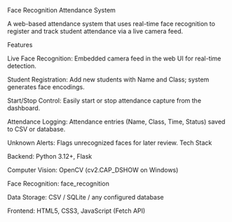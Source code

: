 Face Recognition Attendance System

   

A web-based attendance system that uses real-time face recognition to register and track student attendance via a live camera feed.

 Features

Live Face Recognition: Embedded camera feed in the web UI for real-time detection.

Student Registration: Add new students with Name and Class; system generates face encodings.

Start/Stop Control: Easily start or stop attendance capture from the dashboard.

Attendance Logging: Attendance entries (Name, Class, Time, Status) saved to CSV or database.

Unknown Alerts: Flags unrecognized faces for later review.
 Tech Stack

Backend: Python 3.12+, Flask

Computer Vision: OpenCV (cv2.CAP_DSHOW on Windows)

Face Recognition: face_recognition

Data Storage: CSV / SQLite / any configured database

Frontend: HTML5, CSS3, JavaScript (Fetch API)

